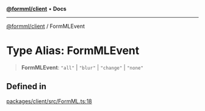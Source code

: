 [**@formml/client**](../README.md) • **Docs**

---

[@formml/client](../globals.md) / FormMLEvent

# Type Alias: FormMLEvent

> **FormMLEvent**: `"all"` \| `"blur"` \| `"change"` \| `"none"`

## Defined in

[packages/client/src/FormML.ts:18](https://github.com/formml/formml/blob/0935699dc984f24409f889758853e111ec082a60/packages/client/src/FormML.ts#L18)
